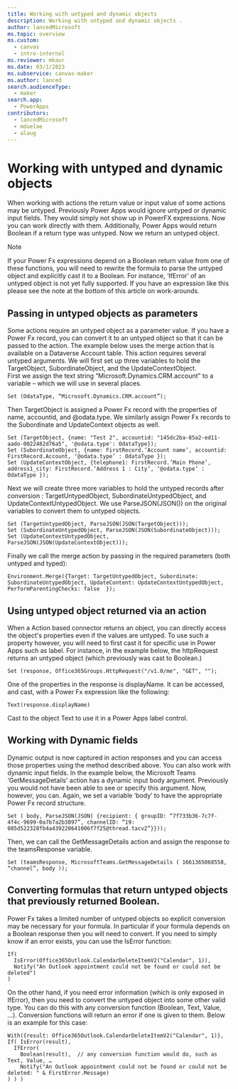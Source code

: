 ```yaml
---
title: Working with untyped and dynamic objects 
description: Working with untyped and dynamic objects .
author: lancedMicrosoft
ms.topic: overview
ms.custom: 
  - canvas
  - intro-internal
ms.reviewer: mkaur
ms.date: 03/1/2023
ms.subservice: canvas-maker
ms.author: lanced
search.audienceType: 
  - maker
search.app: 
  - PowerApps
contributors:
  - lancedMicrosoft
  - mduelae
  - alaug
---
```

# Working with untyped and dynamic objects 

When working with actions the return value or input value of some actions may be untyped. Previously Power Apps would ignore untyped or dynamic input fields. They would simply not show up in PowerFX expressions. Now you can work directly with them. Additionally, Power Apps would return Boolean if a return type was untyped. Now we return an untyped object. 

> [!NOTE]
> If your Power Fx expressions depend on a Boolean return value from one of these functions, you will need to rewrite the formula to parse the untyped object and explicitly cast it to a Boolean.  For instance, ‘IfError’ of an untyped object is not yet fully supported.  If you have an expression like this please see the note at the bottom of this article on work-arounds.

## Passing in untyped objects as parameters
Some actions require an untyped object as a parameter value. If you have a Power Fx record, you can convert it to an untyped object so that it can be passed to the action.
The example below uses the merge action that is available on a Dataverse Account table.  This action requires several untyped arguments. 
We will first set up three variables to hold the TargetObject, SubordinateObject, and the UpdateContextObject.  
First we assign the text string “Microsoft.Dynamics.CRM.account” to a variable – which we will use in several places.

```powerapps-dot
Set (OdataType, “Microsoft.Dynamics.CRM.account”);
```

Then TargetObject is assigned a Power Fx record with the properties of name, accountid, and @odata.type. We similarly assign Power Fx records to the Subordinate and UpdateContext objects as well.
```powerapps-dot
Set (TargetObject, {name: "Test 2", accountid: "145dc2ba-85a2-ed11-aado-0022482d76a5", '@odata.type': OdataType});
Set (SubordinateObject, {name: FirstRecord.’Account name’, accountid: FirstRecord.Account, ‘@odata.type’ : OdataType });
Set (UpdateContextObject, {telephone1: FirstRecord.’Main Phone’, address1_city: FirstRecord.’Address 1 : City’, ‘@odata.type’ : OdataType }); 
```

Next we will create three more variables to hold the untyped records after conversion : TargetUntypedObject, SubordinateUntypedObject, and UpdateContextUntypedObject.  We use ParseJSON(JSON()) on the original variables to convert them to untyped objects. 
```powerapps-dot
Set (TargetUntypedObject, ParseJSON(JSON(TargetObject)));
Set (SubordinateUntypedObject, ParseJSON(JSON(SubordinateObject)));
Set (UpdateContextUntypedObject, ParseJSON(JSON(UpdateContextObject)));
```
Finally we call the merge action by passing in the required parameters (both untyped and typed):
```powerapps-dot
Environment.Merge({Target: TargetUntypedObject, Subordinate: SubordinateUntypedObject, UpdateContent: UpdateContextUntypedObject, PerformParentingChecks: false  });
```
## Using untyped object returned via an action
When a Action based connector returns an object, you can directly access the object's properties even if the values are untyped. To use such a property however, you will need to first cast it for specific use in Power Apps such as label. 
For instance, in the example below, the httpRequest returns an untyped object (which previously was cast to Boolean.) 
```powerapps-dot
Set (response, Office365Groups.HttpRequest("/v1.0/me", "GET", "");
```
One of the properties in the response is displayName. It can be accessed, and cast, with a Power Fx expression like the following:
```powerapps-dot
Text(response.displayName)
```
Cast to the object Text to use it in a Power Apps label control. 
## Working with Dynamic fields
Dynamic output is now captured in action responses and you can access those properties using the method described above.  You can also work with dynamic input fields. 
In the example below, the Microsoft Teams ‘GetMessageDetails’ action has a dynamic input body argument.  Previously you would not have been able to see or specify this argument.  Now, however, you can.  Again, we set a variable ‘body’ to have the appropriate Power Fx record structure. 
```powerapps-dot
Set ( body, ParseJSON(JSON( {recipient: { groupID: “7f733b36-7c7f-4f4c-9699-0a7b7a2b3897”, channelID: “19: 085d522328fb4a439220641006f7f25@thread.tacv2”}}));
```
Then, we can call the GetMessageDetails action and assign the response to the teamsResponse variable.
```powerapps-dot
Set (teamsResponse, MicrosoftTeams.GetMessageDetails ( 1661365068558, “channel”, body ));
```
## Converting formulas that return untyped objects that previously returned Boolean.  
Power Fx takes a limited number of untyped objects so explicit conversion may be necessary for your formula.  In particular if your formula depends on a Boolean response then you will need to convert.  If you need to simply know if an error exists, you can use the IsError function:

```powerapps-dot
If(
  IsError(Office365Outlook.CalendarDeleteItemV2("Calendar", 1)),
  Notify("An Outlook appointment could not be found or could not be deleted")
)
```
On the other hand, if you need error information (which is only exposed in IfError), then you need to convert the untyped object into some other valid type.  You can do this with any conversion function (Boolean, Text, Value, …).  Conversion functions will return an error if one is given to them. Below is an example for this case: 
```powerapps-dot
With({result: Office365Outlook.CalendarDeleteItemV2("Calendar", 1)},
If( IsError(result),
  IfError(
    Boolean(result),  // any conversion function would do, such as Text, Value, …
    Notify("An Outlook appointment could not be found or could not be deleted: " & FirstError.Message)
) ) )
```


